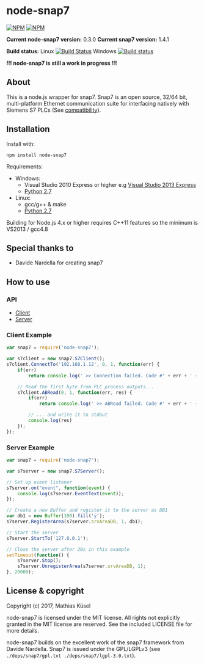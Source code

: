 # node-snap7

[![NPM](https://nodei.co/npm/node-snap7.png?downloads=true)](https://nodei.co/npm/node-snap7/) [![NPM](https://nodei.co/npm-dl/node-snap7.png?months=1)](https://nodei.co/npm/node-snap7/)

**Current node-snap7 version:** 0.3.0
**Current snap7 version:** 1.4.1

**Build status:** Linux [![Build Status](https://travis-ci.org/mathiask88/node-snap7.svg?branch=master)](https://travis-ci.org/mathiask88/node-snap7) Windows [![Build status](https://ci.appveyor.com/api/projects/status/ca1kepectsn3wkrc)](https://ci.appveyor.com/project/mathiask88/node-snap7)

**!!! node-snap7 is still a work in progress !!!**

## About
This is a node.js wrapper for snap7. Snap7 is an open source, 32/64 bit, multi-platform Ethernet communication suite for interfacing natively with Siemens S7 PLCs (See [compatibility](http://snap7.sourceforge.net/snap7_client.html#target_compatibility)).

## Installation
Install with:

    npm install node-snap7

Requirements:

 - Windows:
    - Visual Studio 2010 Express or higher e.g [Visual Studio 2013 Express](http://www.microsoft.com/visualstudio/eng/2013-downloads#d-2013-express)
    - [Python 2.7](https://www.python.org/downloads/release/python-2711/)
 - Linux:
     - gcc/g++ & make
     - [Python 2.7](https://www.python.org/downloads/release/python-2711/)

Building for Node.js 4.x or higher requires C++11 features so the minimum is VS2013 / gcc4.8

## Special thanks to
- Davide Nardella for creating snap7

## How to use
### API
- [Client](doc/client.md)
- [Server](doc/server.md)

### Client Example
```javascript
var snap7 = require('node-snap7');

var s7client = new snap7.S7Client();
s7client.ConnectTo('192.168.1.12', 0, 1, function(err) {
    if(err)
        return console.log(' >> Connection failed. Code #' + err + ' - ' + s7client.ErrorText(err));

    // Read the first byte from PLC process outputs...
    s7client.ABRead(0, 1, function(err, res) {
        if(err)
            return console.log(' >> ABRead failed. Code #' + err + ' - ' + s7client.ErrorText(err));

        // ... and write it to stdout
        console.log(res)
    });
});
```

### Server Example
```javascript
var snap7 = require('node-snap7');

var s7server = new snap7.S7Server();

// Set up event listener
s7server.on("event", function(event) {
    console.log(s7server.EventText(event));
});

// Create a new Buffer and register it to the server as DB1
var db1 = new Buffer(100).fill('ÿ');
s7server.RegisterArea(s7server.srvAreaDB, 1, db1);

// Start the server
s7server.StartTo('127.0.0.1');

// Close the server after 20s in this example
setTimeout(function() {
    s7server.Stop();
    s7server.UnregisterArea(s7server.srvAreaDB, 1);
}, 20000);
```

## License & copyright
Copyright (c) 2017, Mathias Küsel

node-snap7 is licensed under the MIT license. All rights not explicitly granted in the MIT license are reserved. See the included LICENSE file for more details.

node-snap7 builds on the excellent work of the snap7 framework from Davide Nardella. Snap7 is issued under the GPL/LGPLv3 (see `./deps/snap7/gpl.txt ./deps/snap7/lgpl-3.0.txt`).
